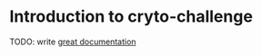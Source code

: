 # Introduction to cryto-challenge

TODO: write [great documentation](http://jacobian.org/writing/great-documentation/what-to-write/)
